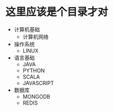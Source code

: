 # 这里应该是个目录才对  

* 计算机基础
  * 计算机网络
* 操作系统
  * LINUX 
* 语言基础
  * JAVA 
  * PYTHON
  * SCALA
  * JAVASCRIPT
* 数据库
  * MONGODB 
  * REDIS